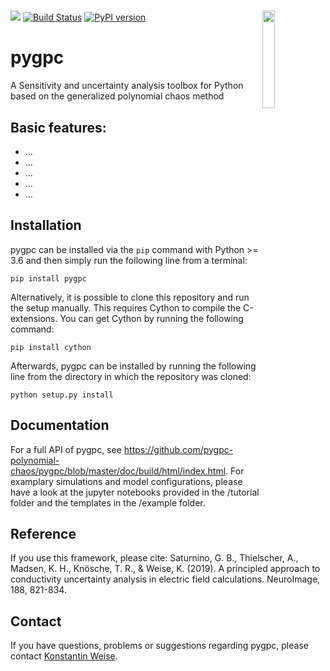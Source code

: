 # 


[![](https://img.shields.io/github/license/pyrates-neuroscience/PyRates.svg)](https://github.com/pyrates-neuroscience/PyRates) 
[![Build Status](https://travis-ci.com/pyrates-neuroscience/PyRates.svg?branch=master)](https://travis-ci.com/pyrates-neuroscience/PyRates)
<img src="https://avatars3.githubusercontent.com/u/52486646?s=200&v=4" width="20%" heigth="20%" align="right">
[![PyPI version](https://badge.fury.io/py/pyrates.svg)](https://badge.fury.io/py/pyrates)
 
# pygpc
A Sensitivity and uncertainty analysis toolbox for Python based on the generalized polynomial chaos method

Basic features:
---------------
- ...
- ...
- ...
- ...
- ...

Installation
------------
pygpc can be installed via the `pip` command with Python >= 3.6 and then simply run the following line from a terminal:
```
pip install pygpc
```
Alternatively, it is possible to clone this repository and run the setup manually. This requires Cython to compile the C-extensions. You can get Cython by running the following command:
```
pip install cython
```
Afterwards, pygpc can be installed by running the following line from the directory in which the repository was cloned:
```
python setup.py install
```

Documentation
-------------
For a full API of pygpc, see https://github.com/pygpc-polynomial-chaos/pygpc/blob/master/doc/build/html/index.html.
For examplary simulations and model configurations, please have a look at the jupyter notebooks provided in the /tutorial folder and the templates in the /example folder.

Reference
---------
If you use this framework, please cite:
Saturnino, G. B., Thielscher, A., Madsen, K. H., Knösche, T. R., & Weise, K. (2019). A principled approach to conductivity uncertainty analysis in electric field calculations. NeuroImage, 188, 821-834.

Contact
-------
If you have questions, problems or suggestions regarding pygpc, please contact [Konstantin Weise](https://www.cbs.mpg.de/person/51222/2470).

